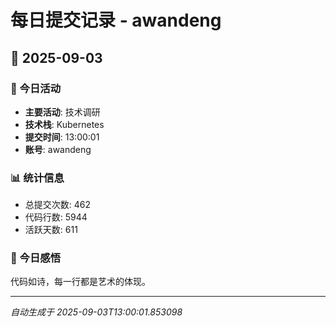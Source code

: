 # 每日提交记录 - awandeng

## 📅 2025-09-03

### 🎯 今日活动
- **主要活动**: 技术调研
- **技术栈**: Kubernetes
- **提交时间**: 13:00:01
- **账号**: awandeng

### 📊 统计信息
- 总提交次数: 462
- 代码行数: 5944
- 活跃天数: 611

### 💭 今日感悟
代码如诗，每一行都是艺术的体现。

---
*自动生成于 2025-09-03T13:00:01.853098*

